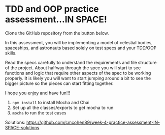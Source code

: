 # TDD and OOP practice assessment...IN SPACE!

Clone the GitHub repository from the button below.

In this assessment, you will be implementing a model of celestial bodies,
spaceships, and astronauts based solely on test specs and your TDD/OOP skills.

Read the specs carefully to understand the requirements and file
structure of the project. About halfway through the spec you will start
to see functions and logic that require other aspects of the spec to be
working properly. It is likely you will want to start jumping around a bit
to see the bigger picture so the pieces can start fitting together.

I hope you enjoy and have fun!!!

1. `npm install` to install Mocha and Chai
2. Set up all the classes/exports to get mocha to run
2. `mocha` to run the test cases

Solutions: https://github.com/cmcohen89/week-4-practice-assessment-IN-SPACE-solutions
